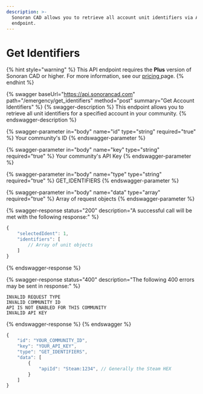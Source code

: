 ```yaml
---
description: >-
  Sonoran CAD allows you to retrieve all account unit identifiers via API
  endpoint.
---
```


# Get Identifiers

{% hint style="warning" %}
This API endpoint requires the **Plus** version of Sonoran CAD or higher. For more information, see our [pricing ](../../../../../pricing/faq/)page.
{% endhint %}

{% swagger baseUrl="https://api.sonorancad.com" path="/emergency/get_identifiers" method="post" summary="Get Account Identifiers" %}
{% swagger-description %}
This endpoint allows you to retrieve all unit identifiers for a specified account in your community.
{% endswagger-description %}

{% swagger-parameter in="body" name="id" type="string" required="true" %}
Your community's ID
{% endswagger-parameter %}

{% swagger-parameter in="body" name="key" type="string" required="true" %}
Your community's API Key
{% endswagger-parameter %}

{% swagger-parameter in="body" name="type" type="string" required="true" %}
GET_IDENTIFIERS
{% endswagger-parameter %}

{% swagger-parameter in="body" name="data" type="array" required="true" %}
Array of request objects
{% endswagger-parameter %}

{% swagger-response status="200" description="A successful call will be met with the following response:" %}
```javascript
{
    "selectedIdent": 1,
    "identifiers": [
        // Array of unit objects
    ]
}
```
{% endswagger-response %}

{% swagger-response status="400" description="The following 400 errors may be sent in response:" %}
```http
INVALID REQUEST TYPE
INVALID COMMUNITY ID
API IS NOT ENABLED FOR THIS COMMUNITY
INVALID API KEY
```
{% endswagger-response %}
{% endswagger %}

```javascript
{
    "id": "YOUR_COMMUNITY_ID",
    "key": "YOUR_API_KEY",
    "type": "GET_IDENTIFIERS",
    "data": [
        {
            "apiId": "Steam:1234", // Generally the Steam HEX
        }
    ]
}
```

